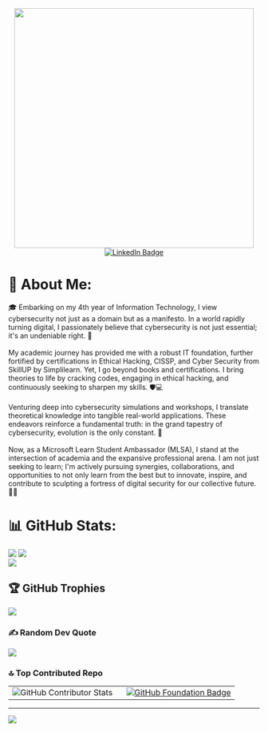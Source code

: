 <div id="header" align="center">
  <img src="https://i.giphy.com/media/v1.Y2lkPTc5MGI3NjExMWppcnZ4aXoydm93aDUxenllbzlmczR1amZmc3Q3ODEwcjN3YXpvNCZlcD12MV9pbnRlcm5hbF9naWZfYnlfaWQmY3Q9Zw/xTcnSWYZvafyhEACBO/giphy.gif" width="480"/>
</div>

<div id="badges" align="center">
  <a href="https://www.linkedin.com/in/herish09/">
    <img src="https://img.shields.io/badge/LinkedIn-blue?style=for-the-badge&logo=linkedin&logoColor=white" alt="LinkedIn Badge"/>
  </a>
</div>

# 💫 About Me:
🎓 Embarking on my 4th year of Information Technology, I view cybersecurity not just as a domain but as a manifesto. In a world rapidly turning digital, I passionately believe that cybersecurity is not just essential; it's an undeniable right. 🔐<br><br>My academic journey has provided me with a robust IT foundation, further fortified by certifications in Ethical Hacking, CISSP, and Cyber Security from SkillUP by Simplilearn. Yet, I go beyond books and certifications. I bring theories to life by cracking codes, engaging in ethical hacking, and continuously seeking to sharpen my skills. 🛡️💻<br><br>Venturing deep into cybersecurity simulations and workshops, I translate theoretical knowledge into tangible real-world applications. These endeavors reinforce a fundamental truth: in the grand tapestry of cybersecurity, evolution is the only constant. 🔄<br><br>Now, as a Microsoft Learn Student Ambassador (MLSA), I stand at the intersection of academia and the expansive professional arena. I am not just seeking to learn; I'm actively pursuing synergies, collaborations, and opportunities to not only learn from the best but to innovate, inspire, and contribute to sculpting a fortress of digital security for our collective future. 🤝🌐

# 📊 GitHub Stats:
![](https://github-readme-stats.vercel.app/api?username=Empty-Hacker&theme=transparent&hide_border=false&include_all_commits=true&count_private=true)
![](https://github-readme-streak-stats.herokuapp.com/?user=Empty-Hacker&theme=transparent&hide_border=false)<br/>
![](https://github-readme-stats.vercel.app/api/top-langs/?username=Empty-Hacker&theme=transparent&hide_border=false&include_all_commits=true&count_private=true&layout=compact)


## 🏆 GitHub Trophies
![](https://github-profile-trophy.vercel.app/?username=Empty-Hacker&theme=radical&no-frame=false&no-bg=false&margin-w=4)

### ✍️ Random Dev Quote
![](https://quotes-github-readme.vercel.app/api?type=horizontal&theme=radical)

### 🔝 Top Contributed Repo

<table>
  <tr>
    <td style="padding-right: 20px;">
      <img src="https://github-contributor-stats.vercel.app/api?username=Empty-Hacker&limit=5&theme=radical&combine_all_yearly_contributions=true" alt="GitHub Contributor Stats">
    </td>
    <td>
      <a href="https://www.credly.com/badges/09a2a779-cb3a-437e-b6df-f635caa40151/public_url">
        <img src="https://images.credly.com/size/220x220/images/024d0122-724d-4c5a-bd83-cfe3c4b7a073/image.png" alt="GitHub Foundation Badge">
      </a>
    </td>
  </tr>
</table>


---
[![](https://visitcount.itsvg.in/api?id=Empty-Hacker&icon=10&color=0)](https://visitcount.itsvg.in)

<!-- Proudly created with GPRM ( https://gprm.itsvg.in ) -->
